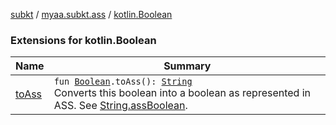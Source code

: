 [subkt](../../index.md) / [myaa.subkt.ass](../index.md) / [kotlin.Boolean](./index.md)

### Extensions for kotlin.Boolean

| Name | Summary |
|---|---|
| [toAss](to-ass.md) | `fun `[`Boolean`](https://kotlinlang.org/api/latest/jvm/stdlib/kotlin/-boolean/index.html)`.toAss(): `[`String`](https://kotlinlang.org/api/latest/jvm/stdlib/kotlin/-string/index.html)<br>Converts this boolean into a boolean as represented in ASS. See [String.assBoolean](../kotlin.-string/ass-boolean.md). |
